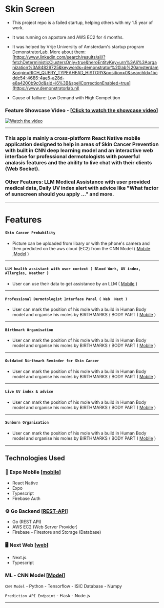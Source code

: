 # Skin Screen 

 - This project repo is a failed startup, helping others with my 1.5 year of work.
 - It was running on appstore and AWS EC2 for 4 months.
 - It was helped by Vrije University of Amsterdam's startup program DemonstratorLab. More about them: [https://www.linkedin.com/search/results/all/?fetchDeterministicClustersOnly=true&heroEntityKey=urn%3Ali%3Aorganization%3A84829725&keywords=demonstrator%20lab%20amsterdam&origin=RICH_QUERY_TYPEAHEAD_HISTORY&position=0&searchId=1bcddc54-4686-4ae5-a28d-e8a4200b9c0d&sid=i6%3B&spellCorrectionEnabled=true](https://www.demonstratorlab.nl)
   
 - Cause of failiure: Low Demand with High Competition

### Feature Showcase Video - [[Click to watch the showcase video](https://www.youtube.com/watch?v=Yij-03l_Cps)]


[![Watch the video](https://github.com/user-attachments/assets/2bca9b30-d94e-4b3d-982f-3d1b8d2f8a06)](https://www.youtube.com/watch?v=Yij-03l_Cps)


----
 
### This app is mainly a cross-platform React Native mobile application designed to help in areas of Skin Cancer Prevention with built in CNN deep learning model and an interactive web interface for professional dermotologists with powerful analasis features and the ability to live chat with their clients (Web Socket).

### Other Features: LLM Medical Assistance with user provided medical data, Daily UV index alert with advice like "What factor of sunscreen should you apply ..." and more.
 
--- 
  
# Features  
#### `Skin Cancer Probability` 
-  Picture can be uploaded from libary or with the phone's camera and then predicted on the aws cloud (EC2) from the CNN Model ( [Mobile](https://github.com/orbant12/PocketProtect/tree/main/client_expo) ,[Model](https://github.com/orbant12/PocketProtect/tree/main/ML) ) 
  
---
#### `LLM health assistant with user context ( Blood Work, UV index, Allergies, Weather )`
- User can use their data to get assistance by an LLM ( [Mobile](https://github.com/orbant12/PocketProtect/tree/main/client_expo) )
  
---
#### `Professional Dermotologist Interface Panel ( Web  Next )`
- User can mark the position of his mole with a build in Human Body model and organise his moles by BIRTHMARKS / BODY PART ( [Mobile](https://github.com/orbant12/PocketProtect/tree/main/client_expo) )

---
#### `Birthmark Organisation`
- User can mark the position of his mole with a build in Human Body model and organise his moles by BIRTHMARKS / BODY PART ( [Mobile](https://github.com/orbant12/PocketProtect/tree/main/client_expo) )
  
---
#### `Outdated Birthmark Reminder for Skin Cancer`
- User can mark the position of his mole with a build in Human Body model and organise his moles by BIRTHMARKS / BODY PART ( [Mobile](https://github.com/orbant12/PocketProtect/tree/main/client_expo) )

---
#### `Live UV index & advice`
- User can mark the position of his mole with a build in Human Body model and organise his moles by BIRTHMARKS / BODY PART ( [Mobile](https://github.com/orbant12/PocketProtect/tree/main/client_expo) )

---
#### `Sunburn Organisation`
- User can mark the position of his mole with a build in Human Body model and organise his moles by BIRTHMARKS / BODY PART ( [Mobile](https://github.com/orbant12/PocketProtect/tree/main/client_expo) )

---

## Technologies Used

### 📱 Expo Mobile [[mobile](https://github.com/orbant12/PocketProtect/tree/main/client_expo)]
- React Native
- Expo
- Typescript
- Firebase Auth

### ⚙️ Go Backend [[REST-API](https://github.com/orbant12/PocketProtect/tree/main/serverGo)]
- Go (REST API)
- AWS EC2 (Web Server Provider)
- Firebase - Firestore and Storage (Database)

### 🖥️ Next Web [[web](https://github.com/orbant12/PocketProtect/tree/main/client_next)]
- Next.js
- Typescript
  
### ML - CNN Model [[Model](https://github.com/orbant12/PocketProtect/tree/main/ML)]
`CNN Model`
    - Python
    - Tensorflow
    - ISIC Database
    - Numpy

`Prediction API Endpoint`
    - Flask
    - Node.js

---
